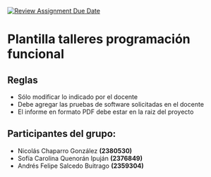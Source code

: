 [![Review Assignment Due Date](https://classroom.github.com/assets/deadline-readme-button-22041afd0340ce965d47ae6ef1cefeee28c7c493a6346c4f15d667ab976d596c.svg)](https://classroom.github.com/a/D84ercCa)
# Plantilla talleres programación funcional

## Reglas

- Sólo modificar lo indicado por el docente
- Debe agregar las pruebas de software solicitadas en el docente
- El informe en formato PDF debe estar en la raiz del proyecto

## Participantes del grupo:
- Nicolás Chaparro González **(2380530)**
- Sofía Carolina Quenorán Ipuján **(2376849)**
- Andrés Felipe Salcedo Buitrago **(2359304)**